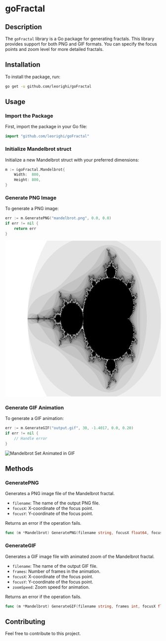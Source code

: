 # goFractal

## Description

The `goFractal` library is a Go package for generating fractals. This library provides support for both PNG and GIF formats. You can specify the focus points and zoom level for more detailed fractals.

## Installation

To install the package, run:

```bash
go get -u github.com/leorighi/goFractal
```

## Usage

### Import the Package

First, import the package in your Go file:

```go
import "github.com/leorighi/goFractal"
```

### Initialize Mandelbrot struct

Initialize a new Mandelbrot struct with your preferred dimensions:

```go
m := &goFractal.Mandelbrot{
    Width:  800,
    Height: 800,
}
```

### Generate PNG Image

To generate a PNG image:

```go
err := m.GeneratePNG("mandelbrot.png", 0.0, 0.0)
if err != nil {
    return err
}
```
![Mandelbrot Set in PNG](doc/mandelbrot.png)
### Generate GIF Animation

To generate a GIF animation:

```go
err := m.GenerateGIF("output.gif", 30, -1.4017, 0.0, 0.20)
if err != nil {
    // Handle error
}
```
![Mandelbrot Set Animated in GIF](doc/mandelbrot.gif)
## Methods

### GeneratePNG

Generates a PNG image file of the Mandelbrot fractal.

- `filename`: The name of the output PNG file.
- `focusX`: X-coordinate of the focus point.
- `focusY`: Y-coordinate of the focus point.

Returns an error if the operation fails.

```go
func (m *Mandelbrot) GeneratePNG(filename string, focusX float64, focusY float64) error
```

### GenerateGIF

Generates a GIF image file with animated zoom of the Mandelbrot fractal.

- `filename`: The name of the output GIF file.
- `frames`: Number of frames in the animation.
- `focusX`: X-coordinate of the focus point.
- `focusY`: Y-coordinate of the focus point.
- `zoomSpeed`: Zoom speed for animation.

Returns an error if the operation fails.

```go
func (m *Mandelbrot) GenerateGIF(filename string, frames int, focusX float64, focusY float64, zoomSpeed float64) error
```

## Contributing
Feel free to contribute to this project.
